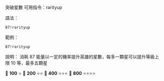 突破星數
可用指令：rarityup

語法：
```
87!rarityup
```

範例：
```
87!rarityup
```
說明：
消耗 87 能量以一定的機率提升英雄的星數，每多一顆星可以提升等級上限 10 等，最多五顆星

:battery: **100** :star:
:battery: **200** :star::star:
:battery: **400** :star::star::star:
:battery: **800** :star::star::star::star:
